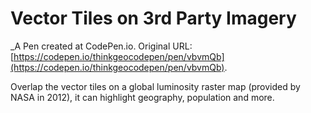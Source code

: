 # Vector Tiles on 3rd Party Imagery
 _A Pen created at CodePen.io. Original URL: [https://codepen.io/thinkgeocodepen/pen/vbvmQb](https://codepen.io/thinkgeocodepen/pen/vbvmQb).

 Overlap the vector tiles on a global luminosity raster map (provided by NASA in 2012), it can highlight geography, population and more. 